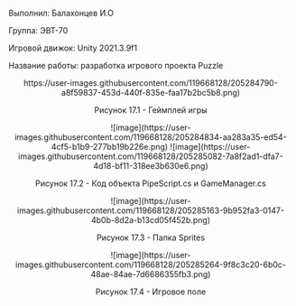 <p align="left">
  Выполнил: Балахонцев И.О
  </p>
<p align="left"> Группа: ЭВТ-70
  </p>
<p align="left"> Игровой движок: Unity 2021.3.9f1
  </p>
<p align="left"> Название работы: разработка игрового проекта Puzzle
  </p>


<p align="center">
  https://user-images.githubusercontent.com/119668128/205284790-a8f59837-453d-440f-835e-faa17b2bc5b8.png)
</p>


<p align="center">
Рисунок 17.1 - Геймплей игры 
</p>


<p align="center">
  ![image](https://user-images.githubusercontent.com/119668128/205284834-aa283a35-ed54-4cf5-b1b9-277bb19b226e.png)
  ![image](https://user-images.githubusercontent.com/119668128/205285082-7a8f2ad1-dfa7-4d18-bf11-318ee3b630e6.png)

</p>


<p align="center">
Рисунок 17.2 - Код объекта PipeScript.cs и GameManager.cs
</p>


<p align="center">
  ![image](https://user-images.githubusercontent.com/119668128/205285163-9b952fa3-0147-4b0b-8d2a-b13cd05f452b.png)
</p>


<p align="center">
Рисунок 17.3 - Папка Sprites
</p>


<p align="center">
  ![image](https://user-images.githubusercontent.com/119668128/205285264-9f8c3c20-6b0c-48ae-84ae-7d6686355fb3.png)
</p>


<p align="center">
Рисунок 17.4 - Игровое поле
</p>
